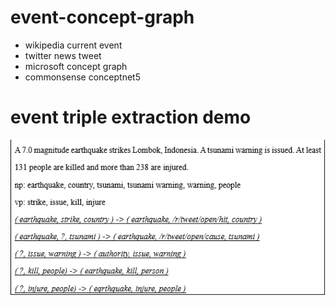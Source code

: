 # event-concept-graph
  - wikipedia current event
  - twitter news tweet
  - microsoft concept graph
  - commonsense conceptnet5

# event triple extraction demo
![demo](./pic/demo.jpg)